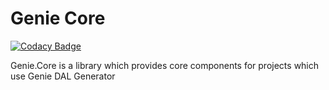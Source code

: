 # Genie Core

[![Codacy Badge](https://api.codacy.com/project/badge/Grade/a6f79324ca3a48049d8dccfc4336db22)](https://www.codacy.com/app/rusith/Genie.Core?utm_source=github.com&amp;utm_medium=referral&amp;utm_content=GenieDotNet/Genie.Core&amp;utm_campaign=Badge_Grade)

Genie.Core is a library which provides core components for projects which use Genie DAL Generator
